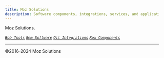 ```yaml
---
title: Moz Solutions
description: Software components, integrations, services, and applications
---
```

Moz Solutions.

[*`Bob Tools`*](/bob)
[*`Gem Software`*](/gem)
[*`Oil Integrations`*](/oil)
[*`Rox Components`*](/rox)

---
©2016-2024 Moz Solutions
